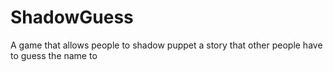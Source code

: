 # ShadowGuess
A game that allows people to shadow puppet a story that other people have to guess the name to
